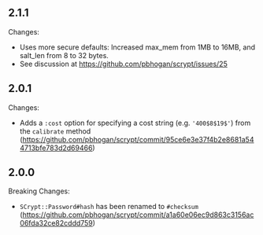 2.1.1
-----

Changes:

* Uses more secure defaults: Increased max_mem from 1MB to 16MB, and salt_len from 8 to 32 bytes.
* See discussion at https://github.com/pbhogan/scrypt/issues/25



2.0.1
-----

Changes:
* Adds a `:cost` option for specifying a cost string (e.g. `'400$8$19$'`) from the `calibrate` method
  (https://github.com/pbhogan/scrypt/commit/95ce6e3e37f4b2e8681a544713bfe783d2d69466)



2.0.0
-----

Breaking Changes:

* `SCrypt::Password#hash` has been renamed to `#checksum`
  (https://github.com/pbhogan/scrypt/commit/a1a60e06ec9d863c3156ac06fda32ce82cddd759)

